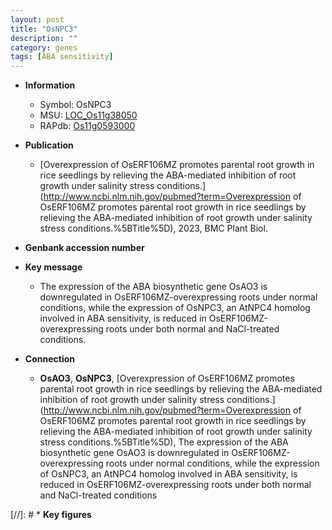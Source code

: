 ```yaml
---
layout: post
title: "OsNPC3"
description: ""
category: genes
tags: [ABA sensitivity]
---
```


* **Information**  
    + Symbol: OsNPC3  
    + MSU: [LOC_Os11g38050](http://rice.uga.edu/cgi-bin/ORF_infopage.cgi?orf=LOC_Os11g38050)  
    + RAPdb: [Os11g0593000](http://rapdb.dna.affrc.go.jp/viewer/gbrowse_details/irgsp1?name=Os11g0593000)  

* **Publication**  
    + [Overexpression of OsERF106MZ promotes parental root growth in rice seedlings by relieving the ABA-mediated inhibition of root growth under salinity stress conditions.](http://www.ncbi.nlm.nih.gov/pubmed?term=Overexpression of OsERF106MZ promotes parental root growth in rice seedlings by relieving the ABA-mediated inhibition of root growth under salinity stress conditions.%5BTitle%5D), 2023, BMC Plant Biol.

* **Genbank accession number**  

* **Key message**  
    + The expression of the ABA biosynthetic gene OsAO3 is downregulated in OsERF106MZ-overexpressing roots under normal conditions, while the expression of OsNPC3, an AtNPC4 homolog involved in ABA sensitivity, is reduced in OsERF106MZ-overexpressing roots under both normal and NaCl-treated conditions.

* **Connection**  
    + __OsAO3__, __OsNPC3__, [Overexpression of OsERF106MZ promotes parental root growth in rice seedlings by relieving the ABA-mediated inhibition of root growth under salinity stress conditions.](http://www.ncbi.nlm.nih.gov/pubmed?term=Overexpression of OsERF106MZ promotes parental root growth in rice seedlings by relieving the ABA-mediated inhibition of root growth under salinity stress conditions.%5BTitle%5D),  The expression of the ABA biosynthetic gene OsAO3 is downregulated in OsERF106MZ-overexpressing roots under normal conditions, while the expression of OsNPC3, an AtNPC4 homolog involved in ABA sensitivity, is reduced in OsERF106MZ-overexpressing roots under both normal and NaCl-treated conditions

[//]: # * **Key figures**  


